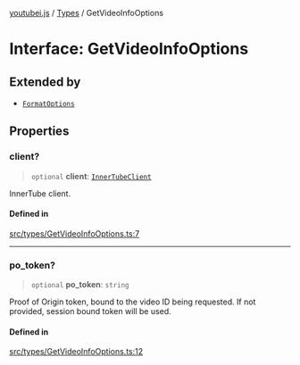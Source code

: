 [youtubei.js](../../../README.md) / [Types](../README.md) / GetVideoInfoOptions

# Interface: GetVideoInfoOptions

## Extended by

- [`FormatOptions`](FormatOptions.md)

## Properties

### client?

> `optional` **client**: [`InnerTubeClient`](../type-aliases/InnerTubeClient.md)

InnerTube client.

#### Defined in

[src/types/GetVideoInfoOptions.ts:7](https://github.com/LuanRT/YouTube.js/blob/4ae0cc5c523a2080e68d6c0c1437c78fe318ea30/src/types/GetVideoInfoOptions.ts#L7)

***

### po\_token?

> `optional` **po\_token**: `string`

Proof of Origin token, bound to the video ID being requested.
If not provided, session bound token will be used.

#### Defined in

[src/types/GetVideoInfoOptions.ts:12](https://github.com/LuanRT/YouTube.js/blob/4ae0cc5c523a2080e68d6c0c1437c78fe318ea30/src/types/GetVideoInfoOptions.ts#L12)
